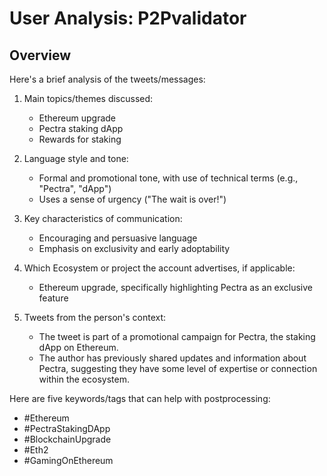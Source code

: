 # User Analysis: P2Pvalidator

## Overview

Here's a brief analysis of the tweets/messages:

1. Main topics/themes discussed:
   - Ethereum upgrade
   - Pectra staking dApp
   - Rewards for staking

2. Language style and tone:
   - Formal and promotional tone, with use of technical terms (e.g., "Pectra", "dApp")
   - Uses a sense of urgency ("The wait is over!")

3. Key characteristics of communication:
   - Encouraging and persuasive language
   - Emphasis on exclusivity and early adoptability

4. Which Ecosystem or project the account advertises, if applicable:
   - Ethereum upgrade, specifically highlighting Pectra as an exclusive feature

5. Tweets from the person's context:
    * The tweet is part of a promotional campaign for Pectra, the staking dApp on Ethereum.
    * The author has previously shared updates and information about Pectra, suggesting they have some level of expertise or connection within the ecosystem.

Here are five keywords/tags that can help with postprocessing:

* #Ethereum
* #PectraStakingDApp
* #BlockchainUpgrade
* #Eth2
* #GamingOnEthereum